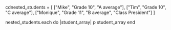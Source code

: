 cdnested_students = [
  ["Mike", "Grade 10", "A average"],
  ["Tim", "Grade 10", "C average"],
  ["Monique", "Grade 11", "B average", "Class President"]
]


nested_students.each do |student_array|
  p student_array
end


